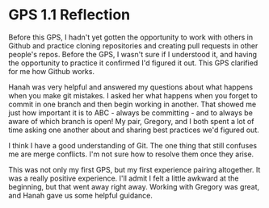 # GPS 1.1 Reflection

Before this GPS, I hadn't yet gotten the opportunity to work with others in Github and practice cloning repositories and creating pull requests in other people's repos. Before the GPS, I wasn't sure if I understood it, and having the opportunity to practice it confirmed I'd figured it out. This GPS clarified for me how Github works.

Hanah was very helpful and answered my questions about what happens when you make git mistakes. I asked her what happens when you forget to commit in one branch and then begin working in another. That showed me just how important it is to ABC - always be committing - and to always be aware of which branch is open! My pair, Gregory, and I both spent a lot of time asking one another about and sharing best practices we'd figured out.

I think I have a good understanding of Git. The one thing that still confuses me are merge conflicts. I'm not sure how to resolve them once they arise. 

This was not only my first GPS, but my first experience pairing altogether. It was a really positive experience. I'll admit I felt a little awkward at the beginning, but that went away right away. Working with Gregory was great, and Hanah gave us some helpful guidance.